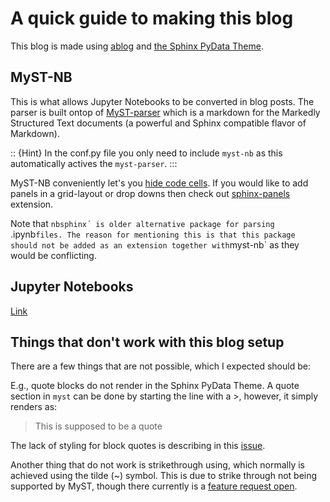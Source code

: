 # A quick guide to making this blog

This blog is made using [ablog](https://ablog.readthedocs.io) and [the Sphinx PyData Theme](https://pydata-sphinx-theme.readthedocs.io/).

## MyST-NB
This is what allows Jupyter Notebooks to be converted in blog posts. The parser is built ontop of [MyST-parser](https://myst-parser.readthedocs.io/en/latest/) which is a markdown for the Markedly Structured Text documents (a powerful and Sphinx compatible flavor of Markdown).


:: {Hint}
In the conf.py file you only need to include `myst-nb` as this automatically actives the `myst-parser`.
:::

MyST-NB conveniently let's you [hide code cells](https://myst-nb.readthedocs.io/en/latest/use/hiding.html). If you would like to add panels in a grid-layout or drop downs then check out [sphinx-panels](https://sphinx-panels.readthedocs.io/en/stable/) extension.

Note that `nbsphinx´ is older alternative package for parsing `.ipynb` files. The reason for mentioning this is that this package should not be added as an extension together with `myst-nb` as they would be conflicting.

## Jupyter Notebooks

[Link](https://jupyterbook.org/file-types/myst-notebooks.html)



## Things that don't work with this blog setup

There are a few things that are not possible, which I expected should be:

E.g., quote blocks do not render in the Sphinx PyData Theme. A quote section in `myst` can be done by starting the line with a >, however, it simply renders as:

> This is supposed to be a quote

The lack of styling for block quotes is describing in this [issue](https://github.com/pydata/pydata-sphinx-theme/issues/252).

Another thing that do not work is strikethrough using, which normally is achieved using the tilde (~) symbol. This is due to strike through not being supported by MyST, though there currently is a [feature request open](https://github.com/executablebooks/jupyter-book/issues/726).
